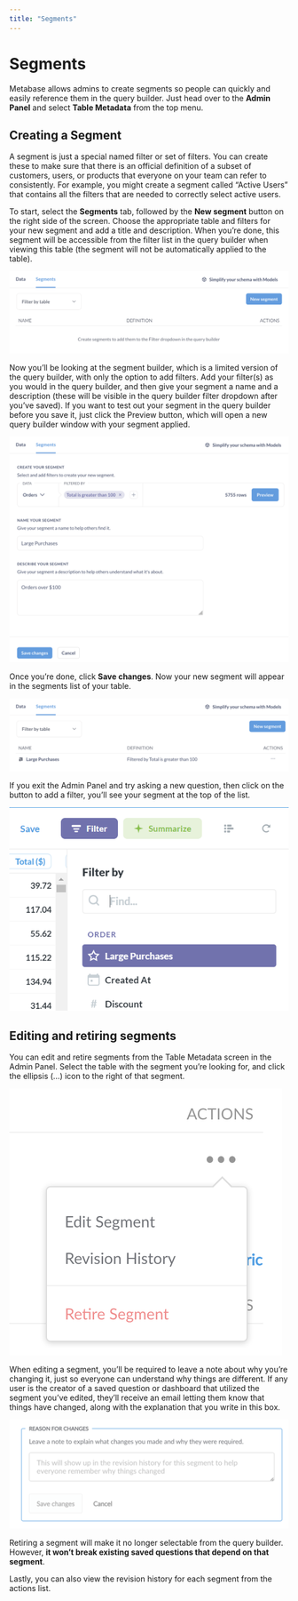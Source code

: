 ```yaml
---
title: "Segments"
---
```


# Segments

Metabase allows admins to create segments so people can quickly and easily reference them in the query builder. Just head over to the **Admin Panel** and select **Table Metadata** from the top menu.

## Creating a Segment

A segment is just a special named filter or set of filters. You can create these to make sure that there is an official definition of a subset of customers, users, or products that everyone on your team can refer to consistently. For example, you might create a segment called “Active Users” that contains all the filters that are needed to correctly select active users.

To start, select the **Segments** tab, followed by the **New segment** button on the right side of the screen. Choose the appropriate table and filters for your new segment and add a title and description. When you’re done, this segment will be accessible from the filter list in the query builder when viewing this table (the segment will not be automatically applied to the table).

![Add a segment](./images/AddSegment.png)

Now you’ll be looking at the segment builder, which is a limited version of the query builder, with only the option to add filters. Add your filter(s) as you would in the query builder, and then give your segment a name and a description (these will be visible in the query builder filter dropdown after you’ve saved). If you want to test out your segment in the query builder before you save it, just click the Preview button, which will open a new query builder window with your segment applied.

![Creating a segment](./images/CreateSegment.png)

Once you’re done, click **Save changes**. Now your new segment will appear in the segments list of your table.

![Finished segment](./images/FinishedSegment.png)

If you exit the Admin Panel and try asking a new question, then click on the button to add a filter, you’ll see your segment at the top of the list.

![Segment in dropdown](./images/Segment.png)

## Editing and retiring segments

You can edit and retire segments from the Table Metadata screen in the Admin Panel. Select the table with the segment you’re looking for, and click the ellipsis (…) icon to the right of that segment.

![Segment Actions](./images/SegmentActions.png)

When editing a segment, you’ll be required to leave a note about why you’re changing it, just so everyone can understand why things are different. If any user is the creator of a saved question or dashboard that utilized the segment you’ve edited, they’ll receive an email letting them know that things have changed, along with the explanation that you write in this box.

![Edit message](./images/EditMessage.png)

Retiring a segment will make it no longer selectable from the query builder. However, **it won’t break existing saved questions that depend on that segment**.

Lastly, you can also view the revision history for each segment from the actions list.
